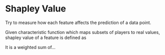 # Shapley Value

Try to measure how each feature affects the prediction of a data point. 

Given characteristic function which maps subsets of players to real values, shapley value of a feature is defined as



It is a weighted sum of...



